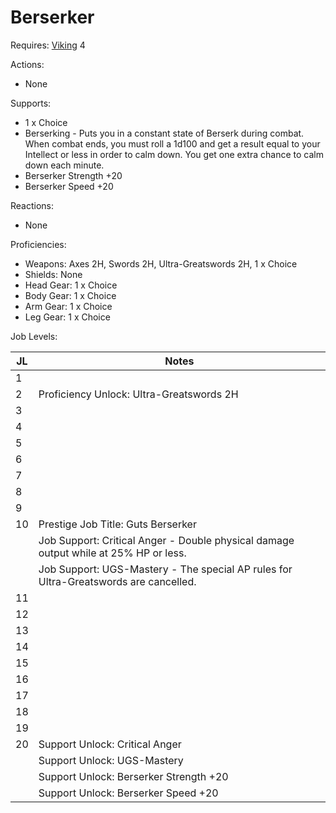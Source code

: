 # Berserker

Requires: [Viking](/Jobs/JobDetails/Viking.md) 4

Actions:

- None

Supports:

- 1 x Choice
- Berserking - Puts you in a constant state of Berserk during combat. When combat ends, you must roll a 1d100 and get a result equal to your Intellect or less in order to calm down. You get one extra chance to calm down each minute.
- Berserker Strength +20
- Berserker Speed +20

Reactions:

- None

Proficiencies:

- Weapons: Axes 2H, Swords 2H, Ultra-Greatswords 2H, 1 x Choice
- Shields: None
- Head Gear: 1 x Choice
- Body Gear: 1 x Choice
- Arm Gear: 1 x Choice
- Leg Gear: 1 x Choice

Job Levels:

| JL | Notes |
| --- | --- |
| 1 | 
| 2 | Proficiency Unlock: Ultra-Greatswords 2H
| 3 | 
| 4 | 
| 5 | 
| 6 | 
| 7 | 
| 8 | 
| 9 | 
| 10 | Prestige Job Title: Guts Berserker
|    | Job Support: Critical Anger - Double physical damage output while at 25% HP or less.
|    | Job Support: UGS-Mastery - The special AP rules for Ultra-Greatswords are cancelled.
| 11 | 
| 12 | 
| 13 | 
| 14 | 
| 15 | 
| 16 | 
| 17 | 
| 18 | 
| 19 | 
| 20 | Support Unlock: Critical Anger
|    | Support Unlock: UGS-Mastery
|    | Support Unlock: Berserker Strength +20
|    | Support Unlock: Berserker Speed +20
